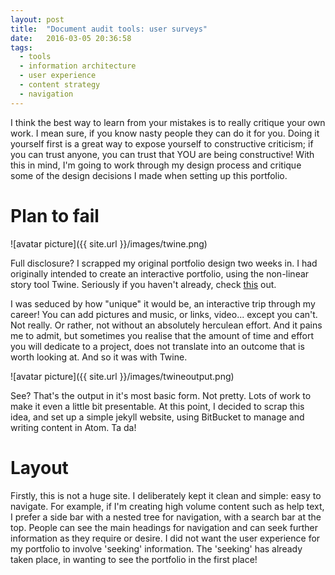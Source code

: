 ```yaml
---
layout: post
title:  "Document audit tools: user surveys"
date:   2016-03-05 20:36:58
tags:
  - tools
  - information architecture
  - user experience
  - content strategy
  - navigation
---
```


I think the best way to learn from your mistakes is to really critique your own work. I mean sure, if you know nasty people they can do it for you. Doing it yourself first is a great way to expose yourself to constructive criticism; if you can trust anyone, you can trust that YOU are being constructive! With this in mind, I'm going to work through my design process and critique some of the design decisions I made when setting up this portfolio.

# Plan to fail

![avatar picture]({{ site.url }}/images/twine.png)

Full disclosure? I scrapped my original portfolio design two weeks in. I had originally intended to create an interactive portfolio, using the non-linear story tool Twine. Seriously if you haven't already, check [this](https://twinery.org/) out.

I was seduced by how "unique" it would be, an interactive trip through my career! You can add pictures and music, or links, video... except you can't. Not really. Or rather, not without an absolutely herculean effort. And it pains me to admit, but sometimes you realise that the amount of time and effort you will dedicate to a project, does not translate into an outcome that is worth looking at. And so it was with Twine.

![avatar picture]({{ site.url }}/images/twineoutput.png)

See? That's the output in it's most basic form. Not pretty. Lots of work to make it even a little bit presentable.
At this point, I decided to scrap this idea, and set up a simple jekyll website, using BitBucket to manage and writing content in Atom. Ta da!

# Layout
Firstly, this is not a huge site. I deliberately kept it clean and simple: easy to navigate. For example, if I'm creating high volume content such as help text, I prefer a side bar with a nested tree for navigation, with a search bar at the top. People can see the main headings for navigation and can seek further information as they require or desire. I did not want the user experience for my portfolio to involve 'seeking' information. The 'seeking' has already taken place, in wanting to see the portfolio in the first place!

